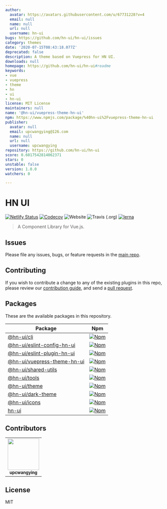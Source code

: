 ```yaml
---
author:
  avatar: https://avatars.githubusercontent.com/u/67731228?v=4
  email: null
  name: null
  url: null
  username: hn-ui
bugs: https://github.com/hn-ui/hn-ui/issues
category: themes
date: '2020-07-15T08:43:18.077Z'
deprecated: false
description: A theme based on Vuepress for HN UI.
downloads: null
homepage: https://github.com/hn-ui/hn-ui#readme
keywords:
- vue
- vuepress
- theme
- hn
- ui
- hn-ui
license: MIT License
maintainers: null
name: '@hn-ui/vuepress-theme-hn-ui'
npm: https://www.npmjs.com/package/%40hn-ui%2Fvuepress-theme-hn-ui
publisher:
  avatar: null
  email: upcwangying@126.com
  name: null
  url: null
  username: upcwangying
repository: https://github.com/hn-ui/hn-ui
score: 0.6017542814062371
stars: 0
unstable: false
version: 1.0.0
watchers: 0

---
```


# HN UI

[![Netlify Status](https://api.netlify.com/api/v1/badges/0a973f02-f569-47b5-a033-5c0f348ee269/deploy-status)](https://app.netlify.com/sites/hn-ui/deploys)
[![Codecov](https://img.shields.io/codecov/c/gh/hn-ui/hn-ui)](https://codecov.io/gh/hn-ui/hn-ui)
![Website](https://img.shields.io/website?url=https%3A%2F%2Fhn-ui.com)
![Travis (.org)](https://img.shields.io/travis/hn-ui/hn-ui)
[![lerna](https://img.shields.io/badge/maintained%20with-lerna-cc00ff.svg)](https://lerna.js.org/)

> A Component Library for Vue.js.

## Issues

Please file any issues, bugs, or feature requests in the [main
repo](https://github.com/hn-ui/hn-ui/issues/new).

## Contributing

If you wish to contribute a change to any of the existing plugins in this repo,
please review our [contribution guide](https://github.com/hn-ui/hn-ui/blob/master/.github/CONTRIBUTING.md),
and send a [pull request](https://github.com/hn-ui/hn-ui/pulls).

## Packages
These are the available packages in this repository.

| Package | Npm |
|--------|-----|
| [@hn-ui/cli](./packages/@hn-ui/cli) | [![Npm](https://img.shields.io/npm/v/@hn-ui/cli)](https://www.npmjs.com/package/@hn-ui/cli) |
| [@hn-ui/eslint-config-hn-ui](./packages/@hn-ui/eslint-config-hn-ui) | [![Npm](https://img.shields.io/npm/v/@hn-ui/eslint-config-hn-ui)](https://www.npmjs.com/package/@hn-ui/eslint-config-hn-ui) |
| [@hn-ui/eslint-plugin-hn-ui](./packages/@hn-ui/eslint-plugin-hn-ui) | [![Npm](https://img.shields.io/npm/v/@hn-ui/eslint-plugin-hn-ui)](https://www.npmjs.com/package/@hn-ui/eslint-plugin-hn-ui) |
| [@hn-ui/vuepress-theme-hn-ui](./packages/@hn-ui/vuepress-theme-hn-ui) | [![Npm](https://img.shields.io/npm/v/@hn-ui/vuepress-theme-hn-ui)](https://www.npmjs.com/package/@hn-ui/vuepress-theme-hn-ui) |
| [@hn-ui/shared-utils](./packages/@hn-ui/shared-utils) | [![Npm](https://img.shields.io/npm/v/@hn-ui/shared-utils)](https://www.npmjs.com/package/@hn-ui/shared-utils) |
| [@hn-ui/tools](./packages/@hn-ui/tools) | [![Npm](https://img.shields.io/npm/v/@hn-ui/tools)](https://www.npmjs.com/package/@hn-ui/tools) |
| [@hn-ui/theme](./packages/@hn-ui/theme) | [![Npm](https://img.shields.io/npm/v/@hn-ui/theme)](https://www.npmjs.com/package/@hn-ui/theme) |
| [@hn-ui/dark-theme](./packages/@hn-ui/dark-theme) | [![Npm](https://img.shields.io/npm/v/@hn-ui/dark-theme)](https://www.npmjs.com/package/@hn-ui/dark-theme) |
| [@hn-ui/icons](./packages/@hn-ui/icons) | [![Npm](https://img.shields.io/npm/v/@hn-ui/icons)](https://www.npmjs.com/package/@hn-ui/icons) |
| [hn-ui](./packages/hn-ui) | [![Npm](https://img.shields.io/npm/v/@hn-ui/hn-ui)](https://www.npmjs.com/package/@hn-ui/hn-ui) |

## Contributors

<!-- ALL-CONTRIBUTORS-LIST:START - Do not remove or modify this section -->
<!-- prettier-ignore-start -->
<!-- markdownlint-disable -->
<table>
  <tr>
    <td align="center"><a href="https://upcwangying.com"><img src="https://avatars1.githubusercontent.com/u/19725091?v=4" width="100px;" alt=""/><br /><sub><b>upcwangying</b></sub></a></td>
  </tr>
</table>

<!-- markdownlint-enable -->
<!-- prettier-ignore-end -->
<!-- ALL-CONTRIBUTORS-LIST:END -->

## License

MIT

